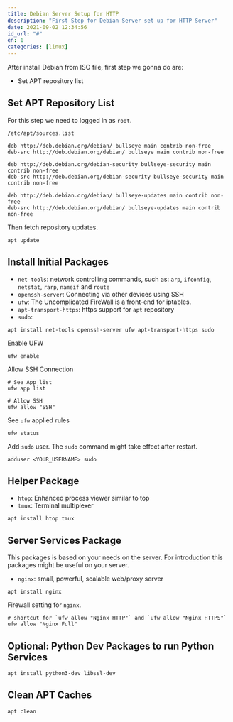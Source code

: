 ```yaml
---
title: Debian Server Setup for HTTP
description: "First Step for Debian Server set up for HTTP Server"
date: 2021-09-02 12:34:56
id_url: "#"
en: 1
categories: [linux]
---
```



After install Debian from ISO file, first step we gonna do are:

 - Set APT repository list

## Set APT Repository List

For this step we need to logged in as `root`.

`/etc/apt/sources.list`
```
deb http://deb.debian.org/debian/ bullseye main contrib non-free
deb-src http://deb.debian.org/debian/ bullseye main contrib non-free

deb http://deb.debian.org/debian-security bullseye-security main contrib non-free
deb-src http://deb.debian.org/debian-security bullseye-security main contrib non-free

deb http://deb.debian.org/debian/ bullseye-updates main contrib non-free
deb-src http://deb.debian.org/debian/ bullseye-updates main contrib non-free
```

Then fetch repository updates.

```shell
apt update
```

## Install Initial Packages

 - `net-tools`: network controlling commands, such as: `arp`, `ifconfig`, `netstat`, `rarp`, `nameif` and `route`
 - `openssh-server`: Connecting via other devices using SSH
 - `ufw`: The Uncomplicated FireWall is a front-end for iptables.
 - `apt-transport-https`: https support for `apt` repository
 - `sudo`: 

```shell
apt install net-tools openssh-server ufw apt-transport-https sudo
```

Enable UFW
```shell
ufw enable
```

Allow SSH Connection
```shell
# See App list
ufw app list

# Allow SSH
ufw allow "SSH"
```

See `ufw` applied rules
```shell
ufw status
```

Add `sudo` user. The `sudo` command might take effect after restart.
```shell
adduser <YOUR_USERNAME> sudo
```

## Helper Package

 - `htop`: Enhanced process viewer similar to top
 - `tmux`: Terminal multiplexer

```shell
apt install htop tmux
```

## Server Services Package

This packages is based on your needs on the server.
For introduction this packages might be useful on your server.

 - `nginx`: small, powerful, scalable web/proxy server

```shell
apt install nginx
```

Firewall setting for `nginx`.
```shell
# shortcut for `ufw allow "Nginx HTTP"` and `ufw allow "Nginx HTTPS"`
ufw allow "Nginx Full"
```

## Optional: Python Dev Packages to run Python Services

```shell
apt install python3-dev libssl-dev
```

## Clean APT Caches

```shell
apt clean
```
